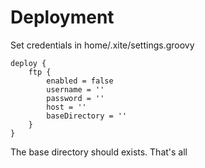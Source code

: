 
Deployment
==========

Set credentials in home/.xite/settings.groovy


    deploy {
        ftp {
            enabled = false
            username = ''
            password = ''
            host = ''
            baseDirectory = ''
        }
    }

The base directory should exists.
That's all

